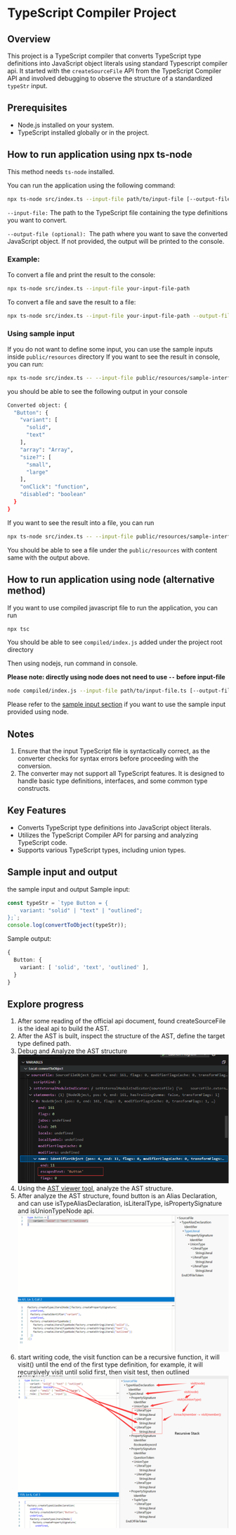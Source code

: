 # TypeScript Compiler Project

## Overview

This project is a TypeScript compiler that converts TypeScript type definitions into JavaScript object literals using standard Typescript compiler api. It started with the `createSourceFile` API from the TypeScript Compiler API and involved debugging to observe the structure of a standardized `typeStr` input.

## Prerequisites

- Node.js installed on your system.
- TypeScript installed globally or in the project.

## How to run application using npx ts-node

This method needs `ts-node` installed.

You can run the application using the following command:

```bash
npx ts-node src/index.ts --input-file path/to/input-file [--output-file path/to/output-file]
```

`--input-file:` The path to the TypeScript file containing the type definitions you want to convert.

`--output-file (optional): `The path where you want to save the converted JavaScript object. If not provided, the output will be printed to the console.

### Example:

To convert a file and print the result to the console:

```bash
npx ts-node src/index.ts --input-file your-input-file-path
```

To convert a file and save the result to a file:

```bash
npx ts-node src/index.ts --input-file your-input-file-path --output-file your-output-file-path
```

### Using sample input

If you do not want to define some input, you can use the sample inputs inside `public/resources` directory
If you want to see the result in console, you can run:

```bash
npx ts-node src/index.ts -- --input-file public/resources/sample-interface-input.txt
```

you should be able to see the following output in your console

```bash
Converted object: {
  "Button": {
    "variant": [
      "solid",
      "text"
    ],
    "array": "Array",
    "size?": [
      "small",
      "large"
    ],
    "onClick": "function",
    "disabled": "boolean"
  }
}
```

If you want to see the result into a file, you can run

```bash
npx ts-node src/index.ts -- --input-file public/resources/sample-interface-input.txt --output-file public/resources/sample-interface-output.txt
```

You should be able to see a file under the `public/resources` with content same with the output above.

## How to run application using node (alternative method)

If you want to use compiled javascript file to run the application, you can run

```bash
npx tsc
```

You should be able to see `compiled/index.js` added under the project root directory

Then using nodejs, run command in console.

**Please note: directly using node does not need to use `--` before input-file**

```bash
node compiled/index.js --input-file path/to/input-file.ts [--output-file path/to/output-file.json]
```

Please refer to the [sample input section](#using-sample-input) if you want to use the sample input provided using node.

## Notes

1. Ensure that the input TypeScript file is syntactically correct, as the converter checks for syntax errors before proceeding with the conversion.
2. The converter may not support all TypeScript features. It is designed to handle basic type definitions, interfaces, and some common type constructs.

## Key Features

- Converts TypeScript type definitions into JavaScript object literals.
- Utilizes the TypeScript Compiler API for parsing and analyzing TypeScript code.
- Supports various TypeScript types, including union types.

## Sample input and output

the sample input and output
Sample input:

```typescript
const typeStr = `type Button = {
    variant: "solid" | "text" | "outlined";
};`;
console.log(convertToObject(typeStr));
```

Sample output:

```typescript
{
  Button: {
    variant: [ 'solid', 'text', 'outlined' ],
  }
}
```

## Explore progress

1. After some reading of the official api document, found createSourceFile is the ideal api to build the AST.
2. After the AST is built, inspect the structure of the AST, define the target type defined path.
3. Debug and Analyze the AST structure![Debug and Analyze the AST structure](public/assets/AST.png)
4. Using the [AST viewer tool](https://ts-ast-viewer.com/), analyze the AST structure.
5. After analyze the AST structure, found button is an Alias Declaration, and can use isTypeAliasDeclaration, isLiteralType, isPropertySignature and isUnionTypeNode api.![Analyze the AST structure](public/assets/ast-viewer-analysis.png)
6. start writing code, the visit function can be a recursive function, it will visit() until the end of the first type definition, for example, it will recursively visit until solid first, then visit test, then outlined ![recursive stack](public/assets/recursive-analysis.png)
